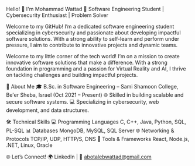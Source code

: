 Hello! 👋 I'm Mohammad Wattad
🚀 Software Engineering Student | Cybersecurity Enthusiast | Problem Solver

Welcome to my GitHub! I’m a dedicated software engineering student specializing in cybersecurity and passionate about developing impactful software solutions. With a strong ability to self-learn and perform under pressure, I aim to contribute to innovative projects and dynamic teams.

Welcome to my little corner of the tech world! I’m on a mission to create innovative software solutions that make a difference. With a strong foundation in programming and a passion for Virtual Reality and AI, I thrive on tackling challenges and building impactful projects.


🌟 About Me
🎓 B.Sc. in Software Engineering – Sami Shamoon College, Be'er Sheba, Israel (Oct 2021 – Present)
🌐 Skilled in building scalable and secure software systems.
💻 Specializing in cybersecurity, web development, and data structures.


🛠️ Technical Skills
💻 Programming Languages
C, C++, Java, Python, SQL, PL-SQL
📊 Databases
MongoDB, MySQL, SQL Server
🌐 Networking & Protocols
TCP/IP, UDP, HTTP/S, DNS
🔧 Tools & Frameworks
React, Node.js, .NET, Linux, Oracle



🌐 Let’s Connect!
🌍 LinkedIn |  📧 abotalebwattad@gmail.com


